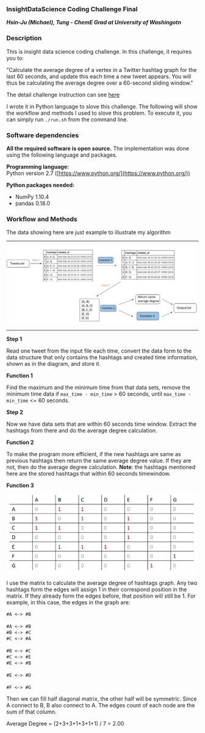 ### InsightDataScience Coding Challenge Final
***Hsin-Ju (Michael), Tung - ChemE Grad at University of Washingotn***

### Description

This is insight data science coding challenge. In this challenge, it requires you to:

"Calculate the average degree of a vertex in a Twitter hashtag graph for the last 60 seconds, and update this each time a new tweet appears.  You will thus be calculating the average degree over a 60-second sliding window."

The detail challenge instruction can see [here][1]

I wrote it in Python language to slove this challenge. The following will show the workflow and methods I used to slove this problem. To execute it, you can simply run `./run.sh` from the command line.



### Software dependencies

**All the required software is open source.**  The implementation was done using the following language and packages.

**Programming language:**   
Python version 2.7  ([https://www.python.org/](https://www.python.org/))

**Python packages needed:**
- NumPy 1.10.4
- pandas 0.18.0



### Workflow and Methods

The data showing here are just example to illustrate my algorithm

----

<img src="images/Workflow.PNG">

----

**Step 1** 

Read one tweet from the input file each time, convert the data form to the data structure that only contains the hashtags and created time information, shown as in the diagram, and store it. 

**Function 1** 

Find the maximum and the minimum time from that data sets, remove the minimum time data if `max_time - min_time` > 60 seconds, until `max_time - min_time` <= 60 seconds. 

 **Step 2** 

Now we have data sets that are within 60 seconds time window. Extract the hashtags from there and do the average degree calculation.


**Function 2** 

To make the program more efficient, if the new hashtags are same as previous hashtags then return the same average degree value. If they are not, then do the average degree calculation. 
**Note**: the hashtags mentioned here are the stored hashtags that within 60 seconds timewindow. 


**Function 3**


<img src="images/Matrix example.PNG">

I use the matrix to calculate the average degree of hashtags graph. Any two hashtags form the edges will assign 1 in their correspond position in the matrix. If they already form the edges before, that position will still be 1. For example, in this case, the edges in the graph  are:

```
#A <-> #B

#A <-> #B
#B <-> #C
#C <-> #A

#B <-> #C
#C <-> #E
#E <-> #B

#E <-> #D

#F <-> #G

```
Then we can fill half diagonal matrix, the other half will be symmetric. Since A connect to B, B also connect to A. The edges count of each node are the sum of that column. 

Average Degree = (2+3+3+1+3+1+1) / 7 = 2.00





[1]: https://github.com/hsintmike/InsightDataScience/blob/master/instruction.md "here"




